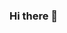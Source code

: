### Hi there 👋

<!--
**mishaalahmed/mishaalahmed** is a ✨ _special_ ✨ repository because its `README.md` (this file) appears on your GitHub profile.

Here are some ideas to get you started:

#🔭 I’m currently working on Blockchain Technology, Software Engineering Methodologies, Software Security, and Information Technologies.
#🌱 I’m currently learning about testing software systems such as hypervisors, integrating blockchain technology in software engineering and high performance computing.
#👯 I’m looking to collaborate on developing blockchain technology applications and software security speficially hypervisors.
- 🤔 I’m looking for help with ...
- 💬 Ask me about ...
- 📫 How to reach me: 
- 😄 Pronouns: ...
- ⚡ Fun fact: ...
-->

